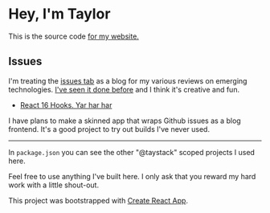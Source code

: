 # Hey, I'm Taylor

This is the source code [for my website.](https://taystack.github.io/website)

## Issues

I'm treating the [issues tab](https://github.com/taystack/website/issues) as a blog for my various reviews on emerging technologies. [I've seen it done before](https://artsy.github.io/blog/2017/07/15/Comments-are-on/) and I think it's creative and fun.

 - [React 16 Hooks. Yar har har](https://github.com/taystack/website/issues/2#issue-567489111)
 

I have plans to make a skinned app that wraps Github issues as a blog frontend. It's a good project to try out builds I've never used.

---

In `package.json` you can see the other "@taystack" scoped projects I used here.

Feel free to use anything I've built here. I only ask that you reward my hard work with a little shout-out.

This project was bootstrapped with [Create React App](https://github.com/facebook/create-react-app).

